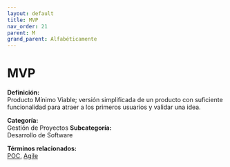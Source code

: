 ```yaml
---
layout: default
title: MVP
nav_order: 21
parent: M
grand_parent: Alfabéticamente
---
```


# MVP

**Definición:**  
Producto Mínimo Viable; versión simplificada de un producto con suficiente funcionalidad para atraer a los primeros usuarios y validar una idea.

**Categoría:**  
Gestión de Proyectos 
**Subcategoría:**  
Desarrollo de Software

**Términos relacionados:**  
[POC](https://maleniski.github.io/diccionario-angl-tec-mx/docs/alfabeticamente/P/poc.html), [Agile](https://maleniski.github.io/diccionario-angl-tec-mx/docs/alfabeticamente/A/agile.html)

